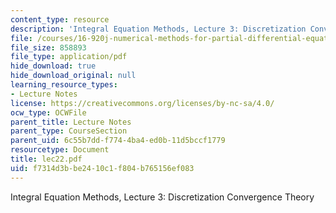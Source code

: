 ```yaml
---
content_type: resource
description: 'Integral Equation Methods, Lecture 3: Discretization Convergence Theory'
file: /courses/16-920j-numerical-methods-for-partial-differential-equations-sma-5212-spring-2003/f7314d3bbe2410c1f804b765156ef083_lec22.pdf
file_size: 858893
file_type: application/pdf
hide_download: true
hide_download_original: null
learning_resource_types:
- Lecture Notes
license: https://creativecommons.org/licenses/by-nc-sa/4.0/
ocw_type: OCWFile
parent_title: Lecture Notes
parent_type: CourseSection
parent_uid: 6c55b7dd-f774-4ba4-ed0b-11d5bccf1779
resourcetype: Document
title: lec22.pdf
uid: f7314d3b-be24-10c1-f804-b765156ef083
---
```

Integral Equation Methods, Lecture 3: Discretization Convergence Theory